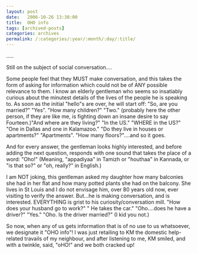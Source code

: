 ```yaml
---
layout: post
date:	2006-10-26 13:38:00
title:  OHO info
tags: [archived-posts]
categories: archives
permalink: /:categories/:year/:month/:day/:title/
---
```

.....

Still on the subject of social conversation....

Some people feel that they MUST make conversation, and this takes the form of asking for information which could not be of ANY possible relevance to them. I know an elderly gentleman who seems so insatiably curious about the minutest details of the lives of the people he is speaking to. As soon as the initial "hello"s are over, he will start off: "So, are you married?" "Yes". "How many children?" "Two." (probably here the other person, if they are like me, is fighting down an insane desire to say Fourteen.)"And where are they living?" "In the US." "WHERE in the US?" "One in Dallas and one in Kalamazoo." "Do they live in houses or apartments?" "Apartments". "How many floors?"....and so it goes.

And for every answer, the gentleman looks highly interested, and before adding the next question, responds with one sound that takes the place of a word: "Oho!" (Meaning, "appadiyaa" in Tamizh or "houthaa" in Kannada, or "is that so?" or "oh, really?" in English.)

I am NOT joking, this gentleman asked my daughter how many balconies she had in her flat and how many potted plants she had on the balcony. She lives in St Louis and I do not envisage him, over 80 years old now, ever visiting to verify the answer. But...he is making conversation, and is interested. EVERYTHING is grist to his curiosity/conversation mill. "How does your husband go to work?" " He takes the car." "Oho....does he have a driver?" "Yes." "Oho. Is the driver married?" (I kid you not.)

So now, when any of us gets information that is of no use to us whatsoever, we designate it "OHO info"! I was just retailing to KM the domestic help-related travails of my neighbour, and after listening to me, KM smiled, and with a twinkle, said, "oHO!" and we both cracked up!
